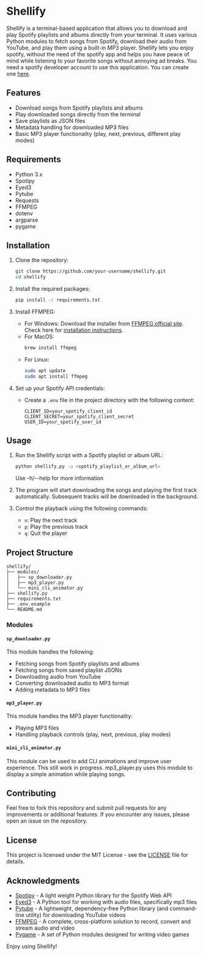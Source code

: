 # Shellify

Shellify is a terminal-based application that allows you to download and play Spotify playlists and albums directly from your terminal. It uses various Python modules to fetch songs from Spotify, download their audio from YouTube, and play them using a built-in MP3 player. Shellify lets you enjoy spotify, without the need of the spotify app and helps you have peace of mind while listening to your favorite songs without annoying ad breaks.
You need a spotify developer account to use this application. You can create one [here](https://developer.spotify.com).

## Features

- Download songs from Spotify playlists and albums
- Play downloaded songs directly from the terminal
- Save playlists as JSON files
- Metadata handling for downloaded MP3 files
- Basic MP3 player functionality (play, next, previous, different play modes)

## Requirements

- Python 3.x
- Spotipy
- Eyed3
- Pytube
- Requests
- FFMPEG
- dotenv
- argparse
- pygame

## Installation

1. Clone the repository:

   ```bash
   git clone https://github.com/your-username/shellify.git
   cd shellify
   ```

2. Install the required packages:

   ```bash
   pip install -r requirements.txt
   ```

3. Install FFMPEG:

   - For Windows: Download the installer from [FFMPEG official site](https://ffmpeg.org/download.html). Check here for [installation instructions](https://www.wikihow.com/Install-FFmpeg-on-Windows).
   - For MacOS:
     ```bash
     brew install ffmpeg
     ```
   - For Linux:
     ```bash
     sudo apt update
     sudo apt install ffmpeg
     ```

4. Set up your Spotify API credentials:
   - Create a `.env` file in the project directory with the following content:
     ```env
     CLIENT_ID=your_spotify_client_id
     CLIENT_SECRET=your_spotify_client_secret
     USER_ID=your_spotify_user_id
     ```

## Usage

1. Run the Shellify script with a Spotify playlist or album URL:

   ```bash
   python shellify.py -u <spotify_playlist_or_album_url>
   ```

   Use -h/--help for more information

2. The program will start downloading the songs and playing the first track automatically. Subsequent tracks will be downloaded in the background.

3. Control the playback using the following commands:
   - `n`: Play the next track
   - `p`: Play the previous track
   - `q`: Quit the player

## Project Structure

```plaintext
shellify/
├── modules/
│   ├── sp_downloader.py
│   ├── mp3_player.py
│   └── mini_cli_animator.py
├── shellify.py
├── requirements.txt
├── .env.example
└── README.md
```

### Modules

#### `sp_downloader.py`

This module handles the following:

- Fetching songs from Spotify playlists and albums
- Fetching songs from saved playlist JSONs
- Downloading audio from YouTube
- Converting downloaded audio to MP3 format
- Adding metadata to MP3 files

#### `mp3_player.py`

This module handles the MP3 player functionality:

- Playing MP3 files
- Handling playback controls (play, next, previous, play modes)

#### `mini_cli_animator.py`

This module can be used to add CLI animations and improve user experience. This still work in progress. mp3_player.py uses this module to display a simple animation while playing songs.

## Contributing

Feel free to fork this repository and submit pull requests for any improvements or additional features. If you encounter any issues, please open an issue on the repository.

## License

This project is licensed under the MIT License - see the [LICENSE](https://github.com/sajitha-tj/shellify/blob/main/LICENSE) file for details.

## Acknowledgments

- [Spotipy](https://spotipy.readthedocs.io/) - A light weight Python library for the Spotify Web API
- [Eyed3](https://eyed3.readthedocs.io/) - A Python tool for working with audio files, specifically mp3 files
- [Pytube](https://pytube.io/en/latest/) - A lightweight, dependency-free Python library (and command-line utility) for downloading YouTube videos
- [FFMPEG](https://ffmpeg.org/) - A complete, cross-platform solution to record, convert and stream audio and video
- [Pygame](https://www.pygame.org/) - A set of Python modules designed for writing video games

Enjoy using Shellify!
